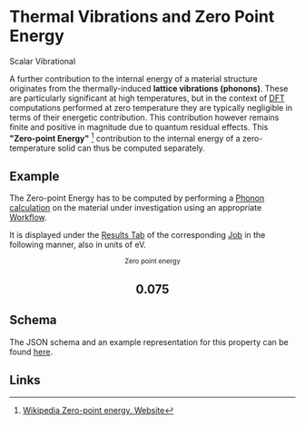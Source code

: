 # Thermal Vibrations and Zero Point Energy

<span class="btn badge b-success border-50">Scalar</span> <span class="btn badge b-info border-50">Vibrational</span>

A further contribution to the internal energy of a material structure originates from the thermally-induced **lattice vibrations (phonons)**. These are particularly significant at high temperatures, but in the context of [DFT](../../models-directory/dft/parameters.md) computations performed at zero temperature they are typically negligible in terms of their energetic contribution. This contribution however remains finite and positive in magnitude due to quantum residual effects. This **"Zero-point Energy"** [^1] contribution to the internal energy of a zero-temperature solid can thus be computed separately. 

## Example

The Zero-point Energy  has to be computed by performing a [Phonon calculation](../non-scalar/phonon-dispersions.md) on the material under investigation using an appropriate [Workflow](../../workflows/overview.md).

It is displayed under the [Results Tab](../../jobs/ui/results-tab.md) of the corresponding [Job](../../jobs/overview.md) in the following manner, also in units of eV. 

<div class="clearfix">
    <center>
        <div class="chart"><i class="zmdi zmdi-battery-flash zmdi-hc-3x"></i></div>
        <div class="count">
        	<small>Zero point energy</small>
            <h2>0.075</h2>
        </div>
     </center>
</div>

## Schema 

The JSON schema and an example representation for this property can be found [here](../../properties/data/list.md#zero-point-energy).

## Links 

[^1]: [Wikipedia Zero-point energy, Website](https://en.wikipedia.org/wiki/Zero-point_energy)

